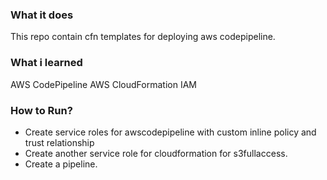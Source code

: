 ### What it does
This repo contain cfn templates for deploying aws codepipeline.

### What i learned
AWS CodePipeline
AWS CloudFormation
IAM

### How to Run?
- Create service roles for awscodepipeline with custom inline policy and trust relationship
- Create another service role for cloudformation for s3fullaccess.
- Create a pipeline.